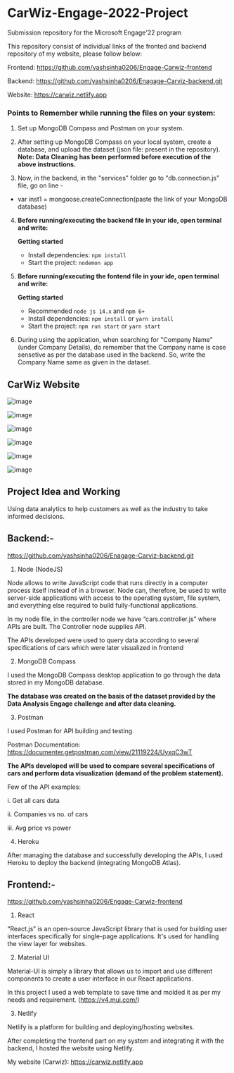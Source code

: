 # CarWiz-Engage-2022-Project
Submission repository for the Microsoft Engage'22 program

This repository consist of individual links of the fronted and backend repository of my website, please follow below:

Frontend: https://github.com/yashsinha0206/Engage-Carwiz-frontend

Backend: https://github.com/yashsinha0206/Enagage-Carviz-backend.git

Website: https://carwiz.netlify.app



### Points to Remember while running the files on your system:
 

1. Set up MongoDB Compass and Postman on your system.

2. After setting up MongoDB Compass on your local system, create a database, and upload the dataset (json file: present in the repository).
**Note: Data Cleaning has been performed before execution of the above instructions.**

3. Now, in the backend, in the "services" folder go to "db.connection.js" file, go on line -

- var inst1 = mongoose.createConnection(paste the link of your MongoDB database)

4. **Before running/executing the backend file in your ide, open terminal and write:**

   **Getting started**

      - Install dependencies: `npm install`
      - Start the project: `nodemon app`

5. **Before running/executing the fontend file in your ide, open terminal and write:**

   **Getting started**

      - Recommended `node js 14.x` and `npm 6+`
      - Install dependencies: `npm install` or `yarn install`
      - Start the project: `npm run start` or `yarn start`

6. During using the application, when searching for "Company Name" (under Company Details), do remember that the Company name is case sensetive as per the database used in the backend. So, write the Company Name same as given in the dataset.




## CarWiz Website

![image](https://user-images.githubusercontent.com/74976948/170839223-e57c4b7b-4c99-40cd-beff-f970c67d6061.png)

![image](https://user-images.githubusercontent.com/74976948/170839229-79dd336d-b018-4968-b1ac-17fd52dd58d6.png)

![image](https://user-images.githubusercontent.com/74976948/170839231-bc3f84a0-afbd-4c39-97ec-08b4fce80155.png)

![image](https://user-images.githubusercontent.com/74976948/170839233-e3d45d67-4652-4e44-8516-0bb8482b713d.png)

![image](https://user-images.githubusercontent.com/74976948/170839237-651e4cfa-8c8d-4bd0-9dac-2d5876a9315d.png)

![image](https://user-images.githubusercontent.com/74976948/170839250-ea6382cc-48aa-4240-9286-1a8c83306a0b.png)




## Project Idea and Working

Using data analytics to help customers as well as the industry to take informed decisions.



## Backend:-

https://github.com/yashsinha0206/Enagage-Carviz-backend.git

1. Node (NodeJS)

Node allows to write JavaScript code that runs directly in a computer process itself instead of in a browser. Node can, therefore, be used to write server-side applications with access to the operating system, file system, and everything else required to build fully-functional applications.

In my node file, in the controller node we have “cars.controller.js” where APIs are built. The Controller node supplies API.

The APIs developed were used to query data according to several specifications of cars which were later visualized in frontend


2. MongoDB Compass

I used the MongoDB Compass desktop application to go through the data stored in my MongoDB database. 

**The database was created on the basis of the dataset provided by the Data Analysis Engage challenge and after data cleaning.**


3. Postman

I used Postman for API building and testing.

Postman Documentation: https://documenter.getpostman.com/view/21119224/UyxqC3wT


**The APIs developed will be used to compare several specifications of cars and perform data visualization (demand of the problem statement).**

Few of the API examples: 

i. Get all cars data

ii. Companies vs no. of cars

iii. Avg price vs power


4. Heroku

After managing the database and successfully developing the APIs, I used Heroku to deploy the backend (integrating MongoDB Atlas).




## Frontend:-

https://github.com/yashsinha0206/Engage-Carwiz-frontend

1. React

“React.js” is an open-source JavaScript library that is used for building user interfaces specifically for single-page applications. It's used for handling the view layer for websites.

2. Material UI

Material-UI is simply a library that allows us to import and use different components to create a user interface in our React applications.

In this project I used a web template to save time and molded it as per my needs and requirement. (https://v4.mui.com/)

3. Netlify

Netlify is a platform for building and deploying/hosting websites.

After completing the frontend part on my system and integrating it with the backend, I hosted the website using Netlify. 

My website (Carwiz): https://carwiz.netlify.app






